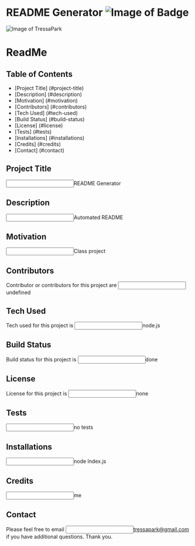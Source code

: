 
# README Generator ![Image of Badge](https://img.shields.io/badge/ReadMeGenrator-v1.0-green) 

![Image of TressaPark](https://avatars3.githubusercontent.com/u/60233280?v=4)


# ReadMe
## Table of Contents
* [Project Title] (#project-title)
* [Description] (#description)
* [Motivation] (#motivation)
* [Contributors] (#contributors)
* [Tech Used] (#tech-used)
* [Build Status] (#build-status)
* [License] (#license)
* [Tests] (#tests)
* [Installations] (#installations)
* [Credits] (#credits)
* [Contact] (#contact)

## Project Title
<input type="text" name="title" value="">README Generator
## Description
<input type="text" name= "description" value="">Automated README
## Motivation
<input type="text" name= "motivation" value="">Class project
## Contributors
Contributor or contributors for this project are <input type="text" name="contributors" value="">undefined
## Tech Used
Tech used for this project is <input type="text" name="tech" value="">node.js
## Build Status
Build status for this project is <input type="text" name="build" value="">done
## License
License for this project is <input type="text" name="license" value ="">none
## Tests
<input type="text" name="tests" value="">no tests
## Installations
<input type="text" name="installations" value="">node Index.js
## Credits
<input type="text" name="credits" value="">me
## Contact
Please feel free to email <input type="text" name="email" value="">tressapark@gmail.com if you have additional questions. Thank you.
